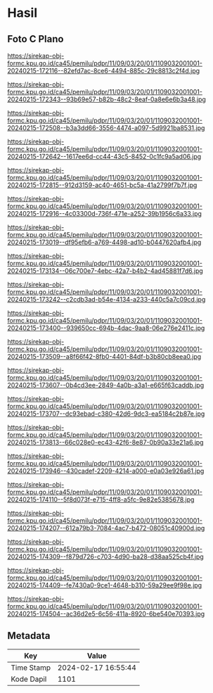 # Hasil

## Foto C Plano

https://sirekap-obj-formc.kpu.go.id/ca45/pemilu/pdpr/11/09/03/20/01/1109032001001-20240215-172116--82efd7ac-8ce6-4494-885c-29c8813c2f4d.jpg

https://sirekap-obj-formc.kpu.go.id/ca45/pemilu/pdpr/11/09/03/20/01/1109032001001-20240215-172343--93b69e57-b82b-48c2-8eaf-0a8e6e6b3a48.jpg

https://sirekap-obj-formc.kpu.go.id/ca45/pemilu/pdpr/11/09/03/20/01/1109032001001-20240215-172508--b3a3dd66-3556-4474-a097-5d9921ba8531.jpg

https://sirekap-obj-formc.kpu.go.id/ca45/pemilu/pdpr/11/09/03/20/01/1109032001001-20240215-172642--1617ee6d-cc44-43c5-8452-0c1fc9a5ad06.jpg

https://sirekap-obj-formc.kpu.go.id/ca45/pemilu/pdpr/11/09/03/20/01/1109032001001-20240215-172815--912d3159-ac40-4651-bc5a-41a2799f7b7f.jpg

https://sirekap-obj-formc.kpu.go.id/ca45/pemilu/pdpr/11/09/03/20/01/1109032001001-20240215-172916--4c03300d-736f-471e-a252-39b1956c6a33.jpg

https://sirekap-obj-formc.kpu.go.id/ca45/pemilu/pdpr/11/09/03/20/01/1109032001001-20240215-173019--df95efb6-a769-4498-ad10-b0447620afb4.jpg

https://sirekap-obj-formc.kpu.go.id/ca45/pemilu/pdpr/11/09/03/20/01/1109032001001-20240215-173134--06c700e7-4ebc-42a7-b4b2-4ad45881f7d6.jpg

https://sirekap-obj-formc.kpu.go.id/ca45/pemilu/pdpr/11/09/03/20/01/1109032001001-20240215-173242--c2cdb3ad-b54e-4134-a233-440c5a7c09cd.jpg

https://sirekap-obj-formc.kpu.go.id/ca45/pemilu/pdpr/11/09/03/20/01/1109032001001-20240215-173400--939650cc-694b-4dac-9aa8-06e276e2411c.jpg

https://sirekap-obj-formc.kpu.go.id/ca45/pemilu/pdpr/11/09/03/20/01/1109032001001-20240215-173509--a8f66f42-8fb0-4401-84df-b3b80cb8eea0.jpg

https://sirekap-obj-formc.kpu.go.id/ca45/pemilu/pdpr/11/09/03/20/01/1109032001001-20240215-173607--0b4cd3ee-2849-4a0b-a3a1-e665f63caddb.jpg

https://sirekap-obj-formc.kpu.go.id/ca45/pemilu/pdpr/11/09/03/20/01/1109032001001-20240215-173707--dc93ebad-c380-42d6-9dc3-ea5184c2b87e.jpg

https://sirekap-obj-formc.kpu.go.id/ca45/pemilu/pdpr/11/09/03/20/01/1109032001001-20240215-173813--66c028e0-ec43-42f6-8e87-0b90a33e21a6.jpg

https://sirekap-obj-formc.kpu.go.id/ca45/pemilu/pdpr/11/09/03/20/01/1109032001001-20240215-173946--430cadef-2209-4214-a000-e0a03e926a61.jpg

https://sirekap-obj-formc.kpu.go.id/ca45/pemilu/pdpr/11/09/03/20/01/1109032001001-20240215-174110--5f8d073f-e715-4ff8-a5fc-9e82e5385678.jpg

https://sirekap-obj-formc.kpu.go.id/ca45/pemilu/pdpr/11/09/03/20/01/1109032001001-20240215-174207--612a79b3-7084-4ac7-b472-08051c40900d.jpg

https://sirekap-obj-formc.kpu.go.id/ca45/pemilu/pdpr/11/09/03/20/01/1109032001001-20240215-174309--f879d726-c703-4d90-ba28-d38aa525cb4f.jpg

https://sirekap-obj-formc.kpu.go.id/ca45/pemilu/pdpr/11/09/03/20/01/1109032001001-20240215-174409--fe7430a0-9ce1-4648-b310-59a29ee9f98e.jpg

https://sirekap-obj-formc.kpu.go.id/ca45/pemilu/pdpr/11/09/03/20/01/1109032001001-20240215-174504--ac36d2e5-6c56-411a-8920-6be540e70393.jpg


## Metadata

| Key        | Value               |
| ---------- | ------------------- |
| Time Stamp | 2024-02-17 16:55:44 |
| Kode Dapil | 1101                |



